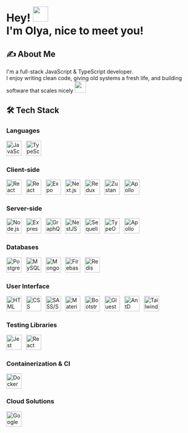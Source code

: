 # Hey! <img src="https://media.tenor.com/XXmdU1_Af-oAAAAj/cat-waving-hand.gif" width="40px"> <br /> I'm Olya, nice to meet you!


## ✍ About Me

I'm a full-stack JavaScript & TypeScript developer. 
<br />
I enjoy writing clean code, giving old systems a fresh life, and building software that scales nicely <img src="https://camo.githubusercontent.com/eb49b01167d81d57724b57e45251c6558b1bfda447f0e299da2979e2dbf667db/68747470733a2f2f63646e332e656d6f6a692e67672f656d6f6a69732f313236312d6861636b6572626f6e676f6361742e676966" width="30px">


## 🛠 Tech Stack

### Languages
<div>
  <a target="_blank" href="https://developer.mozilla.org/en-US/docs/Glossary/JavaScript" ><img alt="JavaScript" width="40px" src="https://skillicons.dev/icons?i=js"/></a>
  &nbsp;
  <a target="_blank" href="https://www.typescriptlang.org/"><img alt="TypeScript" width="40px" src="https://skillicons.dev/icons?i=ts"/></a>
</div>

### Client-side
<div>
  <a target="_blank" href="https://react.dev/"><img alt="React" width="40px" src="https://skillicons.dev/icons?i=react"/></a>
  &nbsp;
  <a target="_blank" href="https://reactnative.dev/"><img alt="React Native" width="40px" src="https://camo.githubusercontent.com/63eb222dd624bbdaa6d1ef70963924f5a71c5a65e3fa10ad6319d9fb506f4a3a/68747470733a2f2f6c75636964652e6465762f6672616d65776f726b2d6c6f676f732f72656163742d6e61746976652e737667"/></a>
  &nbsp;
  <a target="_blank" href="https://expo.dev/"><img alt="Expo" width="40px" src="https://play-lh.googleusercontent.com/algsmuhitlyCU_Yy3IU7-7KYIhCBwx5UJG4Bln-hygBjjlUVCiGo1y8W5JNqYm9WW3s=w240-h480-rw"/></a>
  &nbsp;
  <a target="_blank" href="https://nextjs.org/"><img alt="Next.js" width="40px" src="https://skillicons.dev/icons?i=next"/></a>
  &nbsp;
  <a target="_blank" href="https://redux.js.org/"><img alt="Redux" width="40px" src="https://skillicons.dev/icons?i=redux"/></a>
  &nbsp;
  <a target="_blank" href="https://zustand-demo.pmnd.rs/"><img alt="Zustand" width="40px" src="https://user-images.githubusercontent.com/958486/218346783-72be5ae3-b953-4dd7-b239-788a882fdad6.svg"/></a>
  &nbsp;
  <a target="_blank" href="https://www.apollographql.com/docs"><img alt="Apollo Client" width="40px" src="https://skillicons.dev/icons?i=apollo"/></a>
</div>

### Server-side
<div>
  <a target="_blank" href="https://nodejs.org/en"><img alt="Node.js" width="40px" src="https://skillicons.dev/icons?i=nodejs"/></a>
  &nbsp;
  <a target="_blank" href="https://expressjs.com/"><img alt="Express" width="40px" src="https://skillicons.dev/icons?i=express"/></a>
  &nbsp;
  <a target="_blank" href="https://graphql.org/"><img alt="GraphQL" width="40px" src="https://skillicons.dev/icons?i=graphql"/></a>
  &nbsp;
  <a target="_blank" href="https://nestjs.com/"><img alt="NestJS" width="40px" src="https://skillicons.dev/icons?i=nest"/></a>
  &nbsp;
  <a target="_blank" href="https://sequelize.org/"><img alt="Sequelize" width="40px" src="https://skillicons.dev/icons?i=sequelize"/></a>
  &nbsp;
  <a target="_blank" href="https://typeorm.io/"><img alt="TypeORM" width="40px" src="https://avatars.githubusercontent.com/u/20165699?s=200&v=4"/></a>
  &nbsp;
  <a target="_blank" href="https://www.apollographql.com/docs/apollo-server"><img alt="Apollo Server" width="40px" src="https://discord.do/wp-content/uploads/2024/04/Apollo-GraphQL.jpg"/></a>
</div>

### Databases
<div>
  <a target="_blank" href="https://www.postgresql.org/"><img alt="PostgreSQL" width="40px" src="https://skillicons.dev/icons?i=postgres"/></a>
  &nbsp;
  <a target="_blank" href="https://www.mysql.com/"><img alt="MySQL" width="40px" src="https://skillicons.dev/icons?i=mysql"/></a>
  &nbsp;
  <a target="_blank" href="https://www.mongodb.com/"><img alt="MongoDB" width="40px" src="https://skillicons.dev/icons?i=mongo"/></a>
  &nbsp;
  <a target="_blank" href="https://firebase.google.com/docs/database"><img alt="Firebase Realtime Database" width="40px" src="https://skillicons.dev/icons?i=firebase"/></a>
  &nbsp;
  <a target="_blank" href="https://redis.io/"><img alt="Redis" width="40px" src="https://skillicons.dev/icons?i=redis"/></a>
</div>


### User Interface
<div>
  <a target="_blank" href="#"><img alt="HTML" width="40px" src="https://skillicons.dev/icons?i=html"/></a>
  &nbsp;
  <a target="_blank" href="https://developer.mozilla.org/en-US/docs/Web/CSS"><img alt="CSS" width="40px" src="https://skillicons.dev/icons?i=css"/></a>
  &nbsp;
  <a target="_blank" href="https://sass-lang.com/"><img alt="SASS/SCSS" width="40px" src="https://skillicons.dev/icons?i=sass"/></a>
  &nbsp;
  <a target="_blank" href="https://mui.com/material-ui/"><img alt="Material UI" width="40px" src="https://skillicons.dev/icons?i=materialui"/></a>
  &nbsp;
  <a target="_blank" href="https://getbootstrap.com/"><img alt="Bootstrap" width="40px" src="https://skillicons.dev/icons?i=bootstrap"/></a>
  &nbsp;
  <a target="_blank" href="https://gluestack.io/"><img alt="Gluestack" width="40px" src="https://avatars.githubusercontent.com/u/120183344?s=280&v=4"/></a>
  &nbsp;
  <a target="_blank" href="https://ant.design/"><img alt="AntD" width="40px" src="https://encrypted-tbn0.gstatic.com/images?q=tbn:ANd9GcQKBKbgGZthcVsW4vVOTAZOKzOpXDLfC8PMrw&s"/></a>
  &nbsp;
  <a text-align="center" target="_blank" href="https://tailwindcss.com/"><img alt="Tailwind" width="40px" src="https://bradlc.gallerycdn.vsassets.io/extensions/bradlc/vscode-tailwindcss/0.2.0/1558040563649/Microsoft.VisualStudio.Services.Icons.Default"/></a>
</div>

### Testing Libraries
<div>
  <a target="_blank" href="https://jestjs.io/"><img alt="Jest" width="40px" src="https://skillicons.dev/icons?i=jest"/></a>
  &nbsp;
  <a target="_blank" href="https://testing-library.com/"><img alt="React Testing Library" width="40px" src="https://testing-library.com/img/octopus-128x128.png"/></a>
</div>

### Containerization & CI
<div>
  <a target="_blank" href="https://www.docker.com/"><img alt="Docker" width="40px" src="https://skillicons.dev/icons?i=docker"/></a>
</div>

### Cloud Solutions
<div>
  <a target="_blank" href="https://firebase.google.com/"><img alt="Google Firebase" width="40px" src="https://www.gstatic.com/devrel-devsite/prod/vd661722dc0bf89538e3b1471bfa72ffd39d274bea13001a4422eac953971d84d/firebase/images/touchicon-180.png"/></a>
</div>
